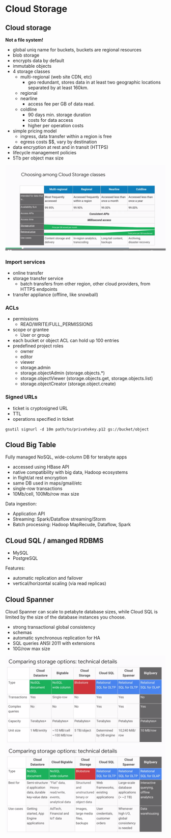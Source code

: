 # Cloud Storage

## Cloud storage

**Not a file system!**

- global uniq name for buckets, buckets are regional resources
- blob storage
- encrypts data by default
- immutable objects
- 4 storage classes
    - multi-regional (web site CDN, etc)
        - geo redundant, stores data in at least two geographic locations separated by at least 160km.
    - regional
    - nearline
        - access fee per GB of data read.
    - coldline
        - 90 days min. storage duration
        - costs for data access
        - higher per operation costs
- simple pricing model
    - ingress, data transfer within a region is free
    - egress costs $$, vary by destination
- data encryption at rest and in transit (HTTPS)
- lifecycle management policies
- 5Tb per object max size

![alt](./images/cloud_storage_classes.png)

### Import services

- online transfer
- storage transfer service
    - batch transfers from other region, other cloud providers, from HTTPS endpoints
- transfer appliance (offline, like snowball)

### ACLs

- permissions
    - READ/WRITE/FULL_PERMISSIONS
- scope or grantee
    - User or group
- each bucket or object ACL can hold up 100 entries
- predefined project roles
    - owner
    - editor
    - viewer
    - storage.admin
    - storage.objectAdmin (storage.objects.*)
    - storage.objectViewer (storage.objects.get, storage.objects.list)
    - storage.objectCreator (storage.object.create)

### Signed URLs

- ticket is cryptosigned URL
- TTL
- operations specified in ticket

`gsutil signurl -d 10m path/to/privatekey.p12 gs://bucket/object`

## Cloud Big Table

Fully managed NoSQL, wide-column DB for terabyte apps

- accessed using HBase API
- native compatibility with big data, Hadoop ecosystems
- in flight/at rest encryption
- same DB used in maps/gmail/etc
- single-row transactions
- 10Mb/cell, 100Mb/row max size

Data ingestion:
- Application API
- Streaming: Spark/Dataflow streaming/Storm
- Batch processing: Hadoop MapRecude, Dataflow, Spark

## CLoud SQL / amanged RDBMS

- MySQL
- PostgreSQL

Features:
- automatic replication and failover
- vertical/horizontal scaling (via read replicas)


## Cloud Spanner

Cloud Spanner can scale to petabyte database sizes, while Cloud SQL is limited by the size of the database instances you choose.

- strong transactional global consistency
- schemas
- automatic synchronous replication for HA
- SQL queries ANSI 2011 with extensions
- 10G/row max size

![alt](./images/storage-options-compare.png)
![alt](./images/storage-options-compare-2.png)

